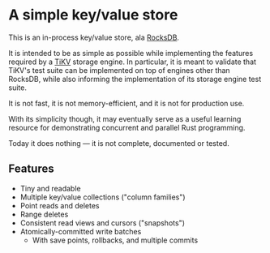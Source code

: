 # A simple key/value store

This is an in-process key/value store,
ala [RocksDB].

It is intended to be as simple as possible
while implementing the features required
by a [TiKV] storage engine.
In particular,
it is meant to validate that TiKV's
test suite can be implemented on top of engines other than RocksDB,
while also informing the implementation of its storage engine test suite.

It is not fast,
it is not memory-efficient,
and it is not for production use.

With its simplicity though,
it may eventually serve as a useful learning resource
for demonstrating concurrent and parallel Rust programming.

Today it does nothing &mdash;
it is not complete,
documented or tested.

[RocksDB]: https://github.com/facebook/rocksdb
[TiKV]: https://github.com/tikv/tikv


## Features

- Tiny and readable
- Multiple key/value collections ("column families")
- Point reads and deletes
- Range deletes
- Consistent read views and cursors ("snapshots")
- Atomically-committed write batches
  - With save points, rollbacks, and multiple commits
